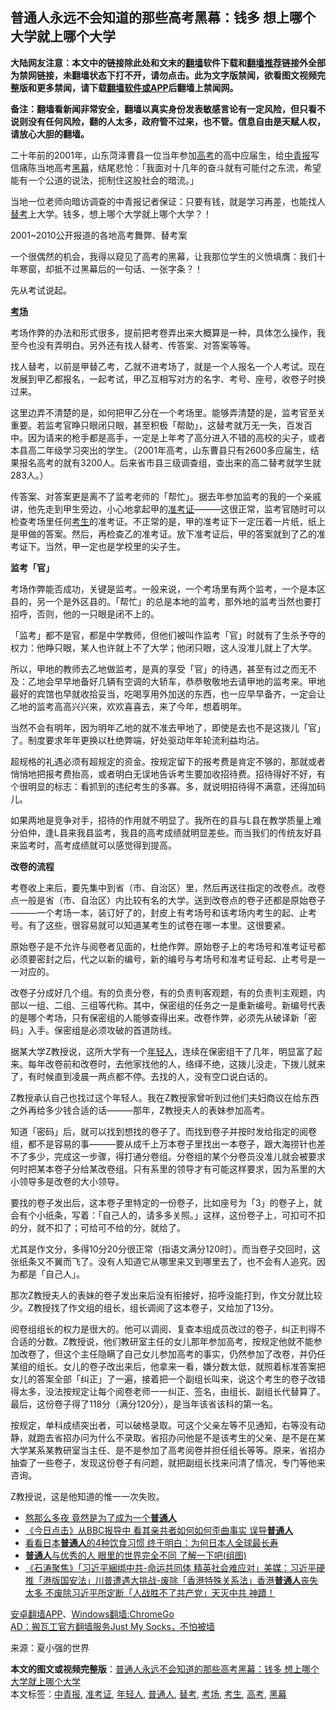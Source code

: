  <h2>普通人永远不会知道的那些高考黑幕：钱多 想上哪个大学就上哪个大学</h2> <p class="notice"><b>大陆网友注意：本文中的链接除此处和文末的<a href="https://github.com/bannedbook/fanqiang" >翻墙</a>软件下载和<a href="https://github.com/killgcd/justmysocks/blob/master/README.md">翻墙推荐</a>链接外全部为禁网链接，未翻墙状态下打不开，请勿点击。此为文字版禁闻，欲看图文视频完整版和更多禁闻，请下载<a href="https://github.com/bannedbook/fanqiang">翻墙软件或APP</a>后翻墙上禁闻网。</p><p>备注：翻墙看新闻非常安全，翻墙以真实身份发表敏感言论有一定风险，但只看不说则没有任何风险，翻的人太多，政府管不过来，也不管。信息自由是天赋人权，请放心大胆的翻墙。</b></p>  <div class="entry"> <p>二十年前的2001年，山东菏泽曹县一位当年参加<a href="https://www.bannedbook.org/bnews/tag/%e9%ab%98%e8%80%83/" class="st_tag internal_tag" rel="tag" title="标签 高考 下的日志">高考</a>的高中应届生，给<a href="https://www.bannedbook.org/bnews/tag/%E4%B8%AD%E9%9D%92%E6%8A%A5/" class="st_tag internal_tag" rel="tag" title="标签 中青报 下的日志">中青报</a>写信痛陈当地高考<a href="https://www.bannedbook.org/bnews/tag/%e9%bb%91%e5%b9%95/" class="st_tag internal_tag" rel="tag" title="标签 黑幕 下的日志">黑幕</a>，结尾悲怆：「我面对十几年的奋斗就有可能付之东流，希望能有一个公道的说法，扼制住这股社会的暗流。」</p> <p>当地一位老师向暗访调查的中青报记者保证：只要有钱，就是学习再差，也能找人<a href="https://www.bannedbook.org/bnews/tag/%E6%9B%BF%E8%80%83/" class="st_tag internal_tag" rel="tag" title="标签 替考 下的日志">替考</a>上大学。钱多，想上哪个大学就上哪个大学？！</p> <p><strong></strong></p> <p>2001~2010公开报道的各地高考舞弊、替考案</p> <p>一个很偶然的机会，我得以窥见了高考的黑幕，让我那位学生的义愤填膺：我们十年寒窗，却抵不过黑幕后的一句话、一张字条？！</p> <p>先从考试说起。</p> <p><strong><a href="https://www.bannedbook.org/bnews/tag/%E8%80%83%E5%9C%BA/" class="st_tag internal_tag" rel="tag" title="标签 考场 下的日志">考场</a></strong></p> <p>考场作弊的办法和形式很多，提前把考卷弄出来大概算是一种，具体怎么操作，我至今也没有弄明白。另外还有找人替考、传答案、对答案等等。</p>  <p>找人替考，以前是甲替乙考，乙就不进考场了，就是一个人报名一个人考试。现在发展到甲乙都报名，一起考试，甲乙互相写对方的名字、考号、座号，收卷子时换过来。</p> <p>这里边弄不清楚的是，如何把甲乙分在一个考场里。能够弄清楚的是，监考官至关重要。若监考官睁只眼闭只眼，甚至积极「帮助」，这替考就万无一失，百发百中。因为请来的枪手都是高手，一定是上年考了高分进入不错的高校的尖子，或者本县高二年级学习突出的学生。（2001年高考，山东曹县只有2600多应届生，结果报名高考的就有3200人。后来省市县三级调查组，查出来的高二替考就学生就283人。）</p> <p>传答案、对答案更是离不了监考老师的「帮忙」。据去年参加监考的我的一个亲戚讲，他先走到甲生旁边，小心地拿起甲的<a href="https://www.bannedbook.org/bnews/tag/%E5%87%86%E8%80%83%E8%AF%81/" class="st_tag internal_tag" rel="tag" title="标签 准考证 下的日志">准考证</a>———这很正常，监考官随时可以检查考场里任何<a href="https://www.bannedbook.org/bnews/tag/%e8%80%83%e7%94%9f/" class="st_tag internal_tag" rel="tag" title="标签 考生 下的日志">考生</a>的准考证。不正常的是，甲的准考证下一定压着一片纸，纸上是甲做的答案。然后，再检查乙的准考证。放下准考证后，甲的答案就到了乙的准考证下。当然，甲一定也是学校里的尖子生。</p> <p><strong>监考「官」</strong></p> <p>考场作弊能否成功，关键是监考。一般来说，一个考场里有两个监考，一个是本区县的，另一个是外区县的。「帮忙」的总是本地的监考，那外地的监考当然也要打招呼，否则，他的一只眼是闭不上的。</p> <p>「监考」都不是官，都是中学教师，但他们被叫作监考「官」时就有了生杀予夺的权力：他睁只眼，某人也许就上不了大学；他闭只眼，这人没准儿就上了大学。</p> <p>所以，甲地的教师去乙地做监考，是真的享受「官」的待遇，甚至有过之而无不及：乙地会早早地备好几辆有空调的大轿车，恭恭敬敬地去请甲地的监考来。甲地最好的宾馆也早就收拾妥当，吃喝享用外加送的东西，也一应早早备齐，一定会让乙地的监考高高兴兴来，欢欢喜喜去，来了今年，想着明年。</p> <p>当然不会有明年，因为明年乙地的就不准去甲地了，即使是去也不是这拨儿「官」了。制度要求年年更换以杜绝弊端，好处驱动年年轮流利益均沾。</p>  <p>超规格的礼遇必须有超规定的资金。按规定留下的报考费是肯定不够的，那就或者悄悄地把报考费抬高，或者明白无误地告诉考生要加收招待费。招待得好不好，有个很明显的标志：看抓到的违纪考生的多寡。多，就说明招待得不满意，还得加码儿。</p> <p>如果两地是竞争对手，招待的作用就不明显了。我所在的县与L县在教学质量上难分伯仲，逢L县来我县监考，我县的高考成绩就明显差些。而当我们的传统友好县来监考时，高考成绩就可以感觉得到提高。</p> <p><strong>改卷的流程</strong></p> <p>考卷收上来后，要先集中到省（市、自治区）里，然后再送往指定的改卷点。改卷点一般是省（市、自治区）内比较有名的大学。送到改卷点的卷子还都是原始卷子———一个考场一本，装订好了的，封皮上有考场号和该考场内考生的起、止考号。有了这些，很容易就可以知道某考生的试卷在哪一本里。这很要紧。</p> <p>原始卷子是不允许与阅卷者见面的，杜绝作弊。原始卷子上​​的考场号和准考证号都必须要密封之后，代之以新的编号，新的编号与考场号和准考证号起、止考号是一一对应的。</p> <p>改卷子分成好几个组。有的负责分卷，有的负责判客观题，有的负责判主观题，内部以一组、二组、三组等代称。其中，保密组的任务之一是重新编号。新编号代表的是哪个考场，只有保密组的人能够查得出来。改卷作弊，必须先从破译新「密码」入手。保密组是必须攻破的首道防线。</p> <p>据某大学Z教授说，这所大学有一个<a href="https://www.bannedbook.org/bnews/tag/%e5%b9%b4%e8%bd%bb%e4%ba%ba/" class="st_tag internal_tag" rel="tag" title="标签 年轻人 下的日志">年轻人</a>，连续在保密组干了几年，明显富了起来。每年改卷前和改卷时，去他家找他的人，络绎不绝，这拨儿没走，下拨儿就来了，有时候直到凌晨一两点都不停。去找的人，没有空口说白话的。</p> <p>Z教授承认自己也找过这个年轻人。我在Z教授家曾听到过他们夫妇商议在给东西之外再给多少钱合适的话———那年，Z教授夫人的表妹参加高考。</p>  <p>知道「密码」后，就可以找到想找的卷子了。而找到卷子并按时发给指定的阅卷组，都不是容易的事———要从成千上万本卷子里找出一本卷子，跟大海捞针也差不了多少，完成这一步骤，得打通分卷组。分卷组的某个分卷员没准儿就会被要求何时把某本卷子分给某改卷组。只有系里的领导才有可能这样要求，因为系里的大小领导多是改卷的大小领导。</p> <p>要找的卷子发出后，这本卷子里特定的一份卷子，比如座号为「3」的卷子上，就会有个小纸条，写着：「自己人的，请多多关照。」这样，这份卷子上，可扣可不扣的分，就不扣了；可给可不给的分，就给了。</p> <p>尤其是作文分，多得10分20分很正常（指语文满分120时）。而当卷子交回时，这张纸条又不翼而飞了。没有人知道它从哪里来又到哪里去了，也不会有人追究。因为都是「自己人」。</p> <p>那次Z教授夫人的表妹的卷子发出来后没有衔接好，招呼没能打到，作文分就比较少。Z教授找了作文组的组长，组长调阅了这本卷子，又给加了13分。</p> <p>阅卷组组长的权力是很大的。他可以调阅、复查本组成员改过的卷子，纠正判得不合适的分数。Z教授说，他们教研室主任的女儿那年参加高考，按规定他就不能参加改卷了，但这个主任隐瞒了自己女儿参加高考的事实，仍然参加了改卷，并仍任某组的组长。女儿的卷子改出来后，他拿来一看，嫌分数太低，就照着标准答案把女儿的答案全部「纠正」了一遍，接着把一个副组长叫来，说这个考生的卷子改错得太多，没法按规定让每个阅卷老师一一纠正、签名，由组长、副组长代替算了。最后，这份卷子得了118分（满分120分），是当年该省该科的第一名。</p> <p>按规定，单科成绩突出者，可以破格录取。可这个父亲左等不见通知，右等没有动静，就跑去省招办问为什么不录取。省招办问他是不是该考生的父亲、是不是在某大学某系某教研室当主任、是不是参加了高考阅卷并担任组长等等。原来，省招办抽查了一些卷子，发现这份卷子有问题，就把副组长找来问清了情况，专门等他来咨询。</p> <p>Z教授说，这是他知道的惟一一次失败。</p> <ul class='op-related-articles' title='相关阅读'> <li><a href='https://www.bannedbook.org/bnews/lifebaike/20200615/1344866.html' target='_blank'>熬那么多夜 竟然是为了成为一个<b>普通人</b></a></li> <li><a href='https://www.bannedbook.org/bnews/bannedvideo/20200604/1339318.html' target='_blank'>《今日点击》从BBC报导中 看其亲共者如何如何歪曲事实 误导<b>普通人</b> </a></li> <li><a href='https://www.bannedbook.org/bnews/comments/20200602/1338321.html' target='_blank'>看看日本<b>普通人</b>的4种饮食习惯 终于明白：为何日本人全球最长寿</a></li> <li><a href='https://www.bannedbook.org/bnews/funmedia/20200602/1338248.html' target='_blank'><b>普通人</b>与优秀的人 眼里的世界完全不同 了解一下吧(组图)</a></li> <li><a href='https://www.bannedbook.org/bnews/bannedvideo/20200526/1334499.html' target='_blank'>《石涛聚焦》「习近平綑绑中共-命运共同体 精英社会难应对」美媒：习近平硬推「港版国安法」川普遭遇大挑战-废除「香港特殊关系法」香港<b>普通人</b>丧失太多 不废除习近平所定断「人战胜不了共产党」天灭中共 神蹟！ </a></li> </ul> <div class="texttj"> <a href="https://github.com/bannedbook/fanqiang/wiki/%E7%A6%81%E9%97%BB%E7%BD%91%E5%AE%89%E5%8D%93%E7%BF%BB%E5%A2%99%E6%96%B0%E9%97%BBAPP" target="_blank">安卓翻墙APP</a>、<a href="https://github.com/bannedbook/fanqiang/wiki/Chrome%E4%B8%80%E9%94%AE%E7%BF%BB%E5%A2%99%E5%8C%85" target="_blank">Windows翻墙:ChromeGo</a><br/> <a href="https://github.com/killgcd/justmysocks/blob/master/README.md" target="_blank">AD：搬瓦工官方翻墙服务Just My Socks，不怕被墙</a> </div><p> 来源：夏小强的世界 </p> <a name='sharetosocial'></a>         <div><b>本文的图文或视频完整版</b>：<a href='https://www.bannedbook.org/bnews/comments/20200628/1351838.html'>普通人永远不会知道的那些高考黑幕：钱多 想上哪个大学就上哪个大学</a></div>  </div><!--END ENTRY--> <div class="postfooter"> <div>本文标签：<a href="https://www.bannedbook.org/bnews/tag/%E4%B8%AD%E9%9D%92%E6%8A%A5/" rel="tag">中青报</a>, <a href="https://www.bannedbook.org/bnews/tag/%E5%87%86%E8%80%83%E8%AF%81/" rel="tag">准考证</a>, <a href="https://www.bannedbook.org/bnews/tag/%e5%b9%b4%e8%bd%bb%e4%ba%ba/" rel="tag">年轻人</a>, <a href="https://www.bannedbook.org/bnews/tag/%E6%99%AE%E9%80%9A%E4%BA%BA/" rel="tag">普通人</a>, <a href="https://www.bannedbook.org/bnews/tag/%E6%9B%BF%E8%80%83/" rel="tag">替考</a>, <a href="https://www.bannedbook.org/bnews/tag/%E8%80%83%E5%9C%BA/" rel="tag">考场</a>, <a href="https://www.bannedbook.org/bnews/tag/%e8%80%83%e7%94%9f/" rel="tag">考生</a>, <a href="https://www.bannedbook.org/bnews/tag/%e9%ab%98%e8%80%83/" rel="tag">高考</a>, <a href="https://www.bannedbook.org/bnews/tag/%e9%bb%91%e5%b9%95/" rel="tag">黑幕</a></div>  </div><!--END POSTFOOTER--> 